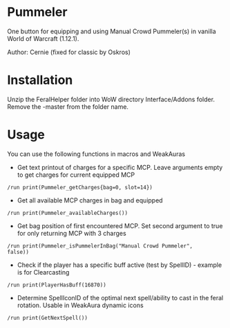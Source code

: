 # Pummeler
One button for equipping and using Manual Crowd Pummeler(s) in vanilla World of Warcraft (1.12.1).

Author: Cernie (fixed for classic by Oskros)


# Installation

Unzip the FeralHelper folder into WoW directory Interface/Addons folder. Remove the -master from the folder name.

# Usage
You can use the following functions in macros and WeakAuras

- Get text printout of charges for a specific MCP. Leave arguments empty to get charges for current equipped MCP

<code>/run print(Pummeler_getCharges{bag=0, slot=14})</code>

- Get all available MCP charges in bag and equipped

<code>/run print(Pummeler_availableCharges())</code>

- Get bag position of first encountered MCP. Set second argument to true for only returning MCP with 3 charges

<code>/run print(Pummeler_isPummelerInBag("Manual Crowd Pummeler", false))</code>

 - Check if the player has a specific buff active (test by SpellID) - example is for Clearcasting

 <code>/run print(PlayerHasBuff(16870))</code>

 - Determine SpellIconID of the optimal next spell/ability to cast in the feral rotation. Usable in WeakAura dynamic icons

 <code>/run print(GetNextSpell())</code>